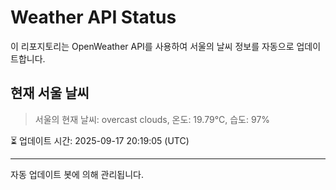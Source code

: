 
# Weather API Status

이 리포지토리는 OpenWeather API를 사용하여 서울의 날씨 정보를 자동으로 업데이트합니다.

## 현재 서울 날씨
> 서울의 현재 날씨: overcast clouds, 온도: 19.79°C, 습도: 97%

⏳ 업데이트 시간: 2025-09-17 20:19:05 (UTC)

---
자동 업데이트 봇에 의해 관리됩니다.
